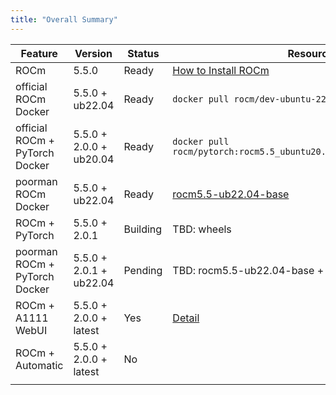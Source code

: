 ```yaml
---
title: "Overall Summary"
---
```


| Feature                        | Version                 | Status   | Resource                                                                                                                                                      |
| ------------------------------ | ----------------------- | -------- | ------------------------------------------------------------------------------------------------------------------------------------------------------------- |
| ROCm                           | 5.5.0                   | Ready    | [How to Install ROCm](https://docs.amd.com/bundle/ROCm-Installation-Guide-v5.5/page/How_to_Install_ROCm.html)                                                 |
| official ROCm Docker           | 5.5.0 + ub22.04         | Ready    | `docker pull rocm/dev-ubuntu-22.04:5.5-complete`                                                                                                              |
| official ROCm + PyTorch Docker | 5.5.0 + 2.0.0 + ub20.04 | Ready | `docker pull rocm/pytorch:rocm5.5_ubuntu20.04_py3.8_pytorch_staging`                                                                                          |
| poorman ROCm Docker            | 5.5.0 + ub22.04         | Ready    | [rocm5.5-ub22.04-base](https://github.com/evshiron/rocm_lab/pkgs/container/rocm_lab/91582912?tag=rocm5.5-ub22.04-base)                                        |
| ROCm + PyTorch                 | 5.5.0 + 2.0.1           | Building | TBD: wheels                                                                                                                                                   |
| poorman ROCm + PyTorch Docker  | 5.5.0 + 2.0.1 + ub22.04 | Pending  | TBD: rocm5.5-ub22.04-base + wheels                                                                                                                            |
| ROCm + A1111 WebUI             | 5.5.0 + 2.0.0 + latest  | Yes      | [Detail](https://evshiron.github.io/are-we-gfx1100-yet/post/a1111-webui/) |
| ROCm + Automatic               | 5.5.0 + 2.0.0 + latest  | No       |                                                                                                                                                               |
|                                |                         |          |                                                                                                                                                               |
